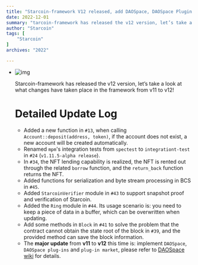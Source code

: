 ```yaml
---
title: "Starcoin-framework V12 released, add DAOSpace, DAOSpace Plugin & Plugin Marketplace"
date: 2022-12-01
summary: "tarcoin-framework has released the v12 version, let’s take a look at what changes have taken place in the framework from v11..."
author: "Starcoin"
tags: [
    "Starcoin"
]
archives: "2022"

---
```


- ![img](https://miro.medium.com/max/700/1*-VVsnmvOh9KbnpK8vOhifg.png)

  Starcoin-framework has released the v12 version, let’s take a look at what changes have taken place in the framework from v11 to v12!

  # Detailed Update Log

  - Added a new function in `#13`, when calling `Account::deposit(address, token)`, if the account does not exist, a new account will be created automatically.
  - Renamed `mpm`'s integration tests from `spectest` to `integrationt-test` in `#24` (`v1.11.5-alpha release`).
  - In `#34`, the NFT lending capability is realized, the NFT is rented out through the related `borrow` function, and the `return_back` function returns the NFT.
  - Added functions for serialization and byte stream processing in BCS in `#45`.
  - Added `StarcoinVerifier` module in `#43` to support snapshot proof and verification of Starcoin.
  - Added the `Ring` module in `#44`. Its usage scenario is: you need to keep a piece of data in a buffer, which can be overwritten when updating.
  - Add some methods in `Block` in `#41` to solve the problem that the contract cannot obtain the state root of the block in `#39`, and the provided method can save the block information.
  - The **major update** from **v11** to **v12** this time is: implement `DAOSpace`, `DAOSpace plug-ins` and `plug-in market`, please refer to [DAOSpace wiki](https://starcoin.atlassian.net/wiki/spaces/DAO) for details.
